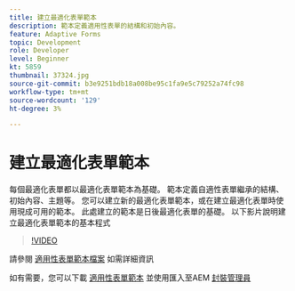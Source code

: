 ```yaml
---
title: 建立最適化表單範本
description: 範本定義適用性表單的結構和初始內容。
feature: Adaptive Forms
topic: Development
role: Developer
level: Beginner
kt: 5859
thumbnail: 37324.jpg
source-git-commit: b3e9251bdb18a008be95c1fa9e5c79252a74fc98
workflow-type: tm+mt
source-wordcount: '129'
ht-degree: 3%

---
```



# 建立最適化表單範本

每個最適化表單都以最適化表單範本為基礎。 範本定義自適性表單繼承的結構、初始內容、主題等。 您可以建立新的最適化表單範本，或在建立最適化表單時使用現成可用的範本。
此處建立的範本是日後最適化表單的基礎。
以下影片說明建立最適化表單範本的基本程式

>[!VIDEO](https://video.tv.adobe.com/v/37324?quality=12&learn=on)

請參閱 [適用性表單範本檔案](https://experienceleague.adobe.com/docs/experience-manager-65/forms/adaptive-forms-advanced-authoring/template-editor.html) 如需詳細資訊

如有需要，您可以下載 [適用性表單範本](assets/peak-application-template.zip) 並使用匯入至AEM [封裝管理員](http://localhost:4502/crx/packmgr/index.jsp)





